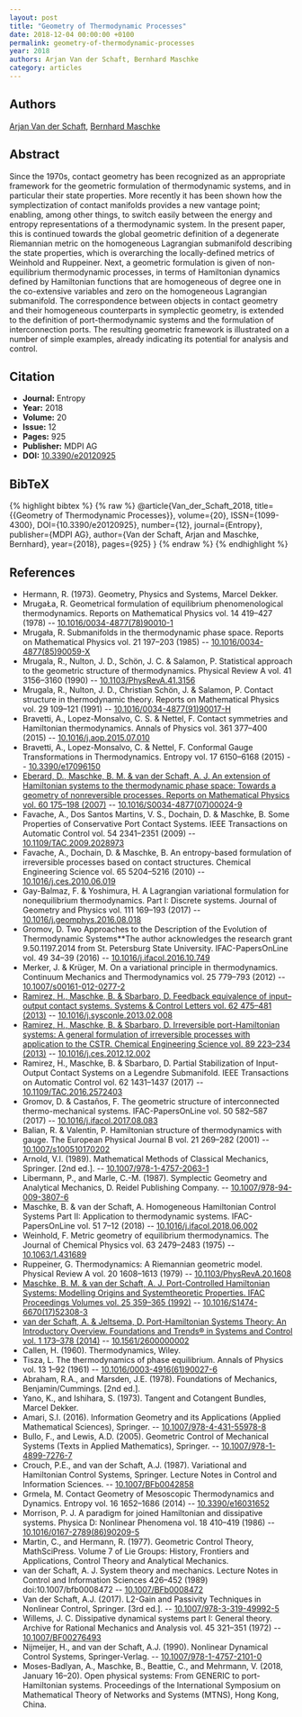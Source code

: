 ```yaml
---
layout: post
title: "Geometry of Thermodynamic Processes"
date: 2018-12-04 00:00:00 +0100
permalink: geometry-of-thermodynamic-processes
year: 2018
authors: Arjan Van der Schaft, Bernhard Maschke
category: articles
---
```

 
## Authors
[Arjan Van der Schaft](authors/arjan_van_der_schaft), [Bernhard Maschke](authors/bernhard_maschke)
 
## Abstract
Since the 1970s, contact geometry has been recognized as an appropriate framework for the geometric formulation of thermodynamic systems, and in particular their state properties. More recently it has been shown how the symplectization of contact manifolds provides a new vantage point; enabling, among other things, to switch easily between the energy and entropy representations of a thermodynamic system. In the present paper, this is continued towards the global geometric definition of a degenerate Riemannian metric on the homogeneous Lagrangian submanifold describing the state properties, which is overarching the locally-defined metrics of Weinhold and Ruppeiner. Next, a geometric formulation is given of non-equilibrium thermodynamic processes, in terms of Hamiltonian dynamics defined by Hamiltonian functions that are homogeneous of degree one in the co-extensive variables and zero on the homogeneous Lagrangian submanifold. The correspondence between objects in contact geometry and their homogeneous counterparts in symplectic geometry, is extended to the definition of port-thermodynamic systems and the formulation of interconnection ports. The resulting geometric framework is illustrated on a number of simple examples, already indicating its potential for analysis and control.
 
## Citation
- **Journal:** Entropy
- **Year:** 2018
- **Volume:** 20
- **Issue:** 12
- **Pages:** 925
- **Publisher:** MDPI AG
- **DOI:** [10.3390/e20120925](https://doi.org/10.3390/e20120925)
 
## BibTeX
{% highlight bibtex %}
{% raw %}
@article{Van_der_Schaft_2018,
  title={{Geometry of Thermodynamic Processes}},
  volume={20},
  ISSN={1099-4300},
  DOI={10.3390/e20120925},
  number={12},
  journal={Entropy},
  publisher={MDPI AG},
  author={Van der Schaft, Arjan and Maschke, Bernhard},
  year={2018},
  pages={925}
}
{% endraw %}
{% endhighlight %}
 
## References
- Hermann, R. (1973). Geometry, Physics and Systems, Marcel Dekker.
- MrugaŁa, R. Geometrical formulation of equilibrium phenomenological thermodynamics. Reports on Mathematical Physics vol. 14 419–427 (1978) -- [10.1016/0034-4877(78)90010-1](https://doi.org/10.1016/0034-4877(78)90010-1)
- Mrugała, R. Submanifolds in the thermodynamic phase space. Reports on Mathematical Physics vol. 21 197–203 (1985) -- [10.1016/0034-4877(85)90059-X](https://doi.org/10.1016/0034-4877(85)90059-X)
- Mrugala, R., Nulton, J. D., Schön, J. C. & Salamon, P. Statistical approach to the geometric structure of thermodynamics. Physical Review A vol. 41 3156–3160 (1990) -- [10.1103/PhysRevA.41.3156](https://doi.org/10.1103/PhysRevA.41.3156)
- Mrugala, R., Nulton, J. D., Christian Schön, J. & Salamon, P. Contact structure in thermodynamic theory. Reports on Mathematical Physics vol. 29 109–121 (1991) -- [10.1016/0034-4877(91)90017-H](https://doi.org/10.1016/0034-4877(91)90017-H)
- Bravetti, A., Lopez-Monsalvo, C. S. & Nettel, F. Contact symmetries and Hamiltonian thermodynamics. Annals of Physics vol. 361 377–400 (2015) -- [10.1016/j.aop.2015.07.010](https://doi.org/10.1016/j.aop.2015.07.010)
- Bravetti, A., Lopez-Monsalvo, C. & Nettel, F. Conformal Gauge Transformations in Thermodynamics. Entropy vol. 17 6150–6168 (2015) -- [10.3390/e17096150](https://doi.org/10.3390/e17096150)
- [Eberard, D., Maschke, B. M. & van der Schaft, A. J. An extension of Hamiltonian systems to the thermodynamic phase space: Towards a geometry of nonreversible processes. Reports on Mathematical Physics vol. 60 175–198 (2007)](an-extension-of-hamiltonian-systems-to-the-thermodynamic-phase-space-towards-a-geometry-of-nonreversible-processes) -- [10.1016/S0034-4877(07)00024-9](https://doi.org/10.1016/S0034-4877(07)00024-9)
- Favache, A., Dos Santos Martins, V. S., Dochain, D. & Maschke, B. Some Properties of Conservative Port Contact Systems. IEEE Transactions on Automatic Control vol. 54 2341–2351 (2009) -- [10.1109/TAC.2009.2028973](https://doi.org/10.1109/TAC.2009.2028973)
- Favache, A., Dochain, D. & Maschke, B. An entropy-based formulation of irreversible processes based on contact structures. Chemical Engineering Science vol. 65 5204–5216 (2010) -- [10.1016/j.ces.2010.06.019](https://doi.org/10.1016/j.ces.2010.06.019)
- Gay-Balmaz, F. & Yoshimura, H. A Lagrangian variational formulation for nonequilibrium thermodynamics. Part I: Discrete systems. Journal of Geometry and Physics vol. 111 169–193 (2017) -- [10.1016/j.geomphys.2016.08.018](https://doi.org/10.1016/j.geomphys.2016.08.018)
- Gromov, D. Two Approaches to the Description of the Evolution of Thermodynamic Systems**The author acknowledges the research grant 9.50.1197.2014 from St. Petersburg State University. IFAC-PapersOnLine vol. 49 34–39 (2016) -- [10.1016/j.ifacol.2016.10.749](https://doi.org/10.1016/j.ifacol.2016.10.749)
- Merker, J. & Krüger, M. On a variational principle in thermodynamics. Continuum Mechanics and Thermodynamics vol. 25 779–793 (2012) -- [10.1007/s00161-012-0277-2](https://doi.org/10.1007/s00161-012-0277-2)
- [Ramirez, H., Maschke, B. & Sbarbaro, D. Feedback equivalence of input–output contact systems. Systems &amp; Control Letters vol. 62 475–481 (2013)](feedback-equivalence-of-input-output-contact-systems) -- [10.1016/j.sysconle.2013.02.008](https://doi.org/10.1016/j.sysconle.2013.02.008)
- [Ramirez, H., Maschke, B. & Sbarbaro, D. Irreversible port-Hamiltonian systems: A general formulation of irreversible processes with application to the CSTR. Chemical Engineering Science vol. 89 223–234 (2013)](irreversible-port-hamiltonian-systems-a-general-formulation-of-irreversible-processes-with-application-to-the-cstr) -- [10.1016/j.ces.2012.12.002](https://doi.org/10.1016/j.ces.2012.12.002)
- Ramirez, H., Maschke, B. & Sbarbaro, D. Partial Stabilization of Input-Output Contact Systems on a Legendre Submanifold. IEEE Transactions on Automatic Control vol. 62 1431–1437 (2017) -- [10.1109/TAC.2016.2572403](https://doi.org/10.1109/TAC.2016.2572403)
- Gromov, D. & Castaños, F. The geometric structure of interconnected thermo-mechanical systems. IFAC-PapersOnLine vol. 50 582–587 (2017) -- [10.1016/j.ifacol.2017.08.083](https://doi.org/10.1016/j.ifacol.2017.08.083)
- Balian, R. & Valentin, P. Hamiltonian structure of thermodynamics with gauge. The European Physical Journal B vol. 21 269–282 (2001) -- [10.1007/s100510170202](https://doi.org/10.1007/s100510170202)
- Arnold, V.I. (1989). Mathematical Methods of Classical Mechanics, Springer. [2nd ed.]. -- [10.1007/978-1-4757-2063-1](https://doi.org/10.1007/978-1-4757-2063-1)
- Libermann, P., and Marle, C.-M. (1987). Symplectic Geometry and Analytical Mechanics, D. Reidel Publishing Company. -- [10.1007/978-94-009-3807-6](https://doi.org/10.1007/978-94-009-3807-6)
- Maschke, B. & van der Schaft, A. Homogeneous Hamiltonian Control Systems Part II: Application to thermodynamic systems. IFAC-PapersOnLine vol. 51 7–12 (2018) -- [10.1016/j.ifacol.2018.06.002](https://doi.org/10.1016/j.ifacol.2018.06.002)
- Weinhold, F. Metric geometry of equilibrium thermodynamics. The Journal of Chemical Physics vol. 63 2479–2483 (1975) -- [10.1063/1.431689](https://doi.org/10.1063/1.431689)
- Ruppeiner, G. Thermodynamics: A Riemannian geometric model. Physical Review A vol. 20 1608–1613 (1979) -- [10.1103/PhysRevA.20.1608](https://doi.org/10.1103/PhysRevA.20.1608)
- [Maschke, B. M. & van der Schaft, A. J. Port-Controlled Hamiltonian Systems: Modelling Origins and Systemtheoretic Properties. IFAC Proceedings Volumes vol. 25 359–365 (1992)](port-controlled-hamiltonian-systems-modelling-origins-and-systemtheoretic-properties-92) -- [10.1016/S1474-6670(17)52308-3](https://doi.org/10.1016/S1474-6670(17)52308-3)
- [van der Schaft, A. & Jeltsema, D. Port-Hamiltonian Systems Theory: An Introductory Overview. Foundations and Trends® in Systems and Control vol. 1 173–378 (2014)](port-hamiltonian-systems-theory-an-introductory-overview-journal) -- [10.1561/2600000002](https://doi.org/10.1561/2600000002)
- Callen, H. (1960). Thermodynamics, Wiley.
- Tisza, L. The thermodynamics of phase equilibrium. Annals of Physics vol. 13 1–92 (1961) -- [10.1016/0003-4916(61)90027-6](https://doi.org/10.1016/0003-4916(61)90027-6)
- Abraham, R.A., and Marsden, J.E. (1978). Foundations of Mechanics, Benjamin/Cummings. [2nd ed.].
- Yano, K., and Ishihara, S. (1973). Tangent and Cotangent Bundles, Marcel Dekker.
- Amari, S.I. (2016). Information Geometry and its Applications (Applied Mathematical Sciences), Springer. -- [10.1007/978-4-431-55978-8](https://doi.org/10.1007/978-4-431-55978-8)
- Bullo, F., and Lewis, A.D. (2005). Geometric Control of Mechanical Systems (Texts in Applied Mathematics), Springer. -- [10.1007/978-1-4899-7276-7](https://doi.org/10.1007/978-1-4899-7276-7)
- Crouch, P.E., and van der Schaft, A.J. (1987). Variational and Hamiltonian Control Systems, Springer. Lecture Notes in Control and Information Sciences. -- [10.1007/BFb0042858](https://doi.org/10.1007/BFb0042858)
- Grmela, M. Contact Geometry of Mesoscopic Thermodynamics  and Dynamics. Entropy vol. 16 1652–1686 (2014) -- [10.3390/e16031652](https://doi.org/10.3390/e16031652)
- Morrison, P. J. A paradigm for joined Hamiltonian and dissipative systems. Physica D: Nonlinear Phenomena vol. 18 410–419 (1986) -- [10.1016/0167-2789(86)90209-5](https://doi.org/10.1016/0167-2789(86)90209-5)
- Martin, C., and Hermann, R. (1977). Geometric Control Theory, MathSciPress. Volume 7 of Lie Groups: History, Frontiers and Applications, Control Theory and Analytical Mechanics.
- van der Schaft, A. J. System theory and mechanics. Lecture Notes in Control and Information Sciences 426–452 (1989) doi:10.1007/bfb0008472 -- [10.1007/BFb0008472](https://doi.org/10.1007/BFb0008472)
- Van der Schaft, A.J. (2017). L2-Gain and Passivity Techniques in Nonlinear Control, Springer. [3rd ed.]. -- [10.1007/978-3-319-49992-5](https://doi.org/10.1007/978-3-319-49992-5)
- Willems, J. C. Dissipative dynamical systems part I: General theory. Archive for Rational Mechanics and Analysis vol. 45 321–351 (1972) -- [10.1007/BF00276493](https://doi.org/10.1007/BF00276493)
- Nijmeijer, H., and van der Schaft, A.J. (1990). Nonlinear Dynamical Control Systems, Springer-Verlag. -- [10.1007/978-1-4757-2101-0](https://doi.org/10.1007/978-1-4757-2101-0)
- Moses-Badlyan, A., Maschke, B., Beattie, C., and Mehrmann, V. (2018, January 16–20). Open physical systems: From GENERIC to port-Hamiltonian systems. Proceedings of the International Symposium on Mathematical Theory of Networks and Systems (MTNS), Hong Kong, China.

